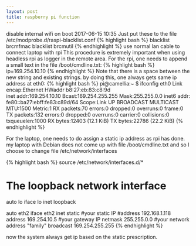 ```yaml
---
layout: post
title: raspberry pi function
---
```

 disable internal wifi on boot 2017-06-15 10:35 
 Just put these to the file /etc/modprobe.d/raspi-blacklist.conf
{% highlight bash %}
blacklist brcmfmac
blacklist brcmutil
{% endhighlight %}
 use normal lan cable to connect laptop with rpi
  This procedure is extremely important when using headless rpi as logger in the remote area.
  For the rpi, one needs to append a small text in the file /boot/cmdline.txt:
{% highlight bash %}
 ip=169.254.10.10
{% endhighlight %}
  Note that there is a space between the new string and existing strings. by doing this, one always gets same ip address at eth0:
{% highlight bash %}
pi@camellia:~ $ ifconfig
eth0      Link encap:Ethernet  HWaddr b8:27:eb:83:c8:9d  
          inet addr:169.254.10.10  Bcast:169.254.255.255  Mask:255.255.0.0
          inet6 addr: fe80::ba27:ebff:fe83:c89d/64 Scope:Link
          UP BROADCAST MULTICAST  MTU:1500  Metric:1
          RX packets:70 errors:0 dropped:0 overruns:0 frame:0
          TX packets:132 errors:0 dropped:0 overruns:0 carrier:0
          collisions:0 txqueuelen:1000 
          RX bytes:12403 (12.1 KiB)  TX bytes:22786 (22.2 KiB)
{% endhighlight %}


  For the laptop, one needs to do assign a static ip address as rpi has done. my laptop with Debian does not come up with file /boot/cmdline.txt and so I choose to change file /etc/network/interfaces

{% highlight bash %}
source /etc/network/interfaces.d/*

# The loopback network interface
auto lo
iface lo inet loopback


auto eth2
iface eth2 inet static
    #your static IP
    #address 192.168.1.118  
    address 169.254.10.5
    #your gateway IP
    netmask 255.255.0.0
    #your network address "family"
    broadcast 169.254.255.255
{% endhighlight %}


now the system always get ip based on the static prescription.




